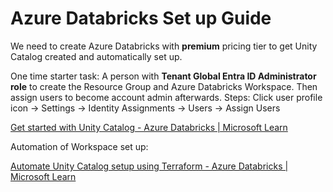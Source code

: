 # Azure Databricks Set up Guide

We need to create Azure Databricks with **premium** pricing tier to get Unity Catalog created and automatically set up. 

One time starter task: A person with **Tenant Global Entra ID Administrator role** to create the Resource Group and Azure Databricks Workspace. Then assign users to become account admin afterwards. Steps: Click user profile icon -> Settings -> Identity Assignments -> Users -> Assign Users 

[Get started with Unity Catalog - Azure Databricks | Microsoft Learn](https://learn.microsoft.com/en-us/azure/databricks/data-governance/unity-catalog/get-started)

Automation of Workspace set up: 

[Automate Unity Catalog setup using Terraform - Azure Databricks | Microsoft Learn](https://learn.microsoft.com/en-us/azure/databricks/dev-tools/terraform/automate-uc)

